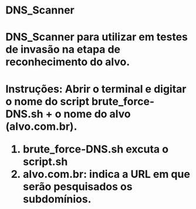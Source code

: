 # DNS_Scanner

<h1>DNS_Scanner para utilizar em testes de invasão na etapa de reconhecimento do alvo.<h1>

Instruções:
Abrir o terminal e digitar o nome do script brute_force-DNS.sh + o nome do alvo (alvo.com.br).
  1. brute_force-DNS.sh excuta o script.sh
  2. alvo.com.br: indica a URL em que serão pesquisados os subdomínios.
